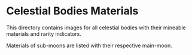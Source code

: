 # Celestial Bodies Materials

This directory contains images for all celestial bodies with their mineable materials and rarity indicators.

Materials of sub-moons are listed with their respective main-moon.

